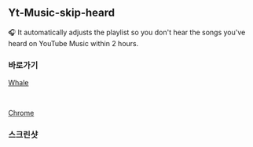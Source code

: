 ## Yt-Music-skip-heard

🎧 It automatically adjusts the playlist so you don't hear the songs you've heard on YouTube Music within 2 hours.

### 바로가기

[Whale](https://store.whale.naver.com/detail/oafhhakppaihckojcjefeneecibfdial)

<br />

[Chrome](https://chrome.google.com/webstore/detail/yt-music-skip-heard/idmkcmdgldbpepoakppkconjhjecjopc)

### 스크린샷

<div>
</div>
